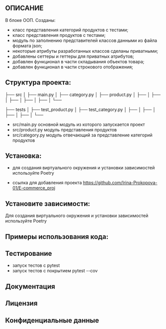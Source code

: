 ## ОПИСАНИЕ

В блоке ООП. Созданы:
- класс представления категорий продуктов с тестами;
- класс представления продуктов с тестами;
- модуль по заполнению представителей классов данными из файла формата json;
- некоторые атрибуты разработанных классов сделаны приватными;
- добавлены сеттеры и геттеры для приватных атрибутов;
- добавлен функционал в части складывания объектов товара;
- добавлен функционал в части строкового отображения;


## Структура проекта:
├── src
│ ├── main.py
│ ├── category.py
│ ├── product.py
│ ├── 
│ ├── 
│ ├── 
│ ├── 
│ ├── 
│ └── 

├── tests
│ ├── test_product.py
│ ├── test_category.py
│ ├── 
│ ├── 
│ ├── 
│ ├── 
│ └── 

* src/main.py основной модуль из которого запускается проект
* src/product.py  модуль представления продуктов
* src/category.py модуль отвечающий за представление категорий продуктов


## Установка:

* для создания виртуального окружения и установки зависимостей используйте Poetry

* ссылка для добавления проекта https://github.com/Irina-Prokopova-01/E-commerce_proj

  
## Установите зависимости:

Для создания виртуального окружения и установки зависимостей используйте Poetry

## Примеры использования кода:


## Тестирование

* запуск тестов c pytest
* запуск тестов с покрытием pytest --cov


## Документация

## Лицензия

## Конфиденциальные данные




